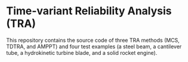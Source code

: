 # Time-variant Reliability Analysis (TRA)
This repository contains the source code of three TRA methods (MCS, TDTRA, and AMPPT) and four test examples (a steel beam, a cantilever tube, a hydrokinetic turbine blade, and a solid rocket engine).